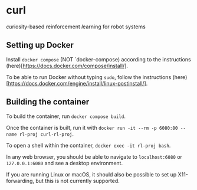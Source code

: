# curl
*cu*riosity-based *r*einforcement *l*earning for robot systems

## Setting up Docker
Install `docker compose` (NOT `docker-compose) according to the instructions (here)[https://docs.docker.com/compose/install/].

To be able to run Docker without typing `sudo`, follow the instructions (here)[https://docs.docker.com/engine/install/linux-postinstall/].

## Building the container

To build the container, run `docker compose build`.

Once the container is built, run it with `docker run -it --rm -p 6080:80 --name rl-proj curl-rl-proj`.

To open a shell within the container, `docker exec -it rl-proj bash`.

In any web browser, you should be able to navigate to `localhost:6080` or `127.0.0.1:6080` and see a desktop environment.

If you are running Linux or macOS, it should also be possible to set up X11-forwarding, but this is not currently supported.
